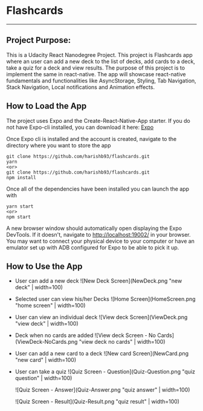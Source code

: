 # Flashcards

---

## Project Purpose:

This is a Udacity React Nanodegree Project. This project is Flashcards app where an user can add a new deck to the list of decks, add cards to a deck, take a quiz for a deck and view results. The purpose of this project is to implement the same in react-native. The app will showcase react-native fundamentals and functionalities like AsyncStorage, Styling, Tab Navigation, Stack Navigation, Local notifications and Animation effects.

## How to Load the App

The project uses Expo and the Create-React-Native-App starter. If you do not have Expo-cli installed, you can download it here: [Expo](https://expo.io/tools)

Once Expo cli is installed and the account is created, navigate to the directory where you want to store the app

```
git clone https://github.com/harishb93/flashcards.git
yarn
<or>
git clone https://github.com/harishb93/flashcards.git
npm install
```

Once all of the dependencies have been installed you can launch the app with

```
yarn start
<or>
npm start
```

A new browser window should automatically open displaying the Expo DevTools. If it doesn't, navigate to [http://localhost:19002/](http://localhost:19002/) in your browser. You may want to connect your physical device to your computer or have an emulator set up with ADB configured for Expo to be able to pick it up.


## How to Use the App

- User can add a new deck
  ![New Deck Screen](NewDeck.png "new deck" | width=100)

- Selected user can view his/her Decks
  ![Home Screen](HomeScreen.png "home screen" | width=100)

- User can view an individual deck
  ![View deck Screen](ViewDeck.png "view deck" | width=100)

- Deck when no cards are added
  ![View deck Screen - No Cards](ViewDeck-NoCards.png "view deck no cards" | width=100)

- User can add a new card to a deck
  ![New card Screen](NewCard.png "new card" | width=100)

- User can take a quiz
  ![Quiz Screen - Question](Quiz-Question.png "quiz question" | width=100)

  ![Quiz Screen - Answer](Quiz-Answer.png "quiz answer" | width=100)

  ![Quiz Screen - Result](Quiz-Result.png "quiz result" | width=100)

